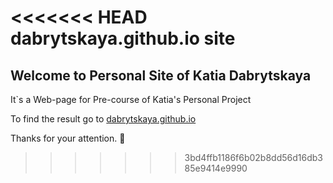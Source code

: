 <<<<<<< HEAD
dabrytskaya.github.io
site
=======
## Welcome to Personal Site of Katia Dabrytskaya

It`s a Web-page for Pre-course of Katia's Personal Project

To find the result go to  [dabrytskaya.github.io](https://dabrytskaya.github.io) 

Thanks for your attention. 🤗

>>>>>>> 3bd4ffb1186f6b02b8dd56d16db385e9414e9990
